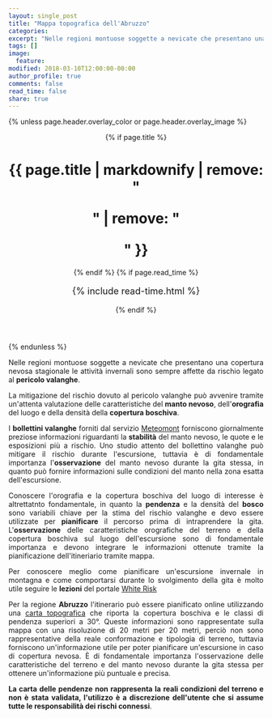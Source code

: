 ```yaml
---
layout: single_post
title: "Mappa topografica dell'Abruzzo"
categories:
excerpt: "Nelle regioni montuose soggette a nevicate che presentano una copertura nevosa stagionale le attività invernali in montagna..."
tags: []
image:
  feature:
modified: 2018-03-10T12:00:00-00:00 
author_profile: true
comments: false
read_time: false
share: true
---
```

{% unless page.header.overlay_color or page.header.overlay_image %}
<header>
  {% if page.title %}<h1 class="page__title" itemprop="headline">{{ page.title | markdownify | remove: "<p>" | remove: "</p>" }}</h1>{% endif %}
  {% if page.read_time %}
    <p style="font-size:18px" class="page__meta">
      <i class="fa fa-clock-o" aria-hidden="true"></i> {% include read-time.html %}<BR>
    </p>
  {% endif %}
</header>
{% endunless %}

<p style="text-align: justify;">
Nelle regioni montuose soggette a nevicate che presentano una copertura nevosa stagionale le attività invernali sono
sempre affette da rischio legato al <b>pericolo valanghe</b>. 

<p style="text-align: justify;">
La mitigazione del rischio dovuto al pericolo valanghe può avvenire tramite un'attenta valutazione delle caratteristiche del 
<b>manto nevoso</b>, dell'<b>orografia</b> del luogo e della densità della <b>copertura boschiva</b>.

<p style="text-align: justify;">
I <b>bollettini valanghe</b> forniti dal servizio
<a href="http://www.meteomont.gov.it/infoMeteo/stampaBollettinoStampa.do?settore=D">Meteomont</a> forniscono giornalmente 
preziose informazioni riguardanti la <b>stabilità</b> del manto nevoso, le quote e le esposizioni più a rischio. Uno studio
attento del bollettino valanghe può mitigare il rischio durante l'escursione, tuttavia è di fondamentale
importanza l'<b>osservazione</b> del manto nevoso durante la gita stessa, in quanto può fornire informazioni sulle condizioni del
manto nella zona esatta dell'escursione.

<p style="text-align: justify;">
Conoscere l'orografia e la copertura boschiva del luogo di interesse è altrettatnto fondamentale, in quanto la <b>pendenza</b> e la densità del <b>bosco</b> sono variabili chiave per la stima del rischio valanghe e devo essere utilizzate per <b>pianificare</b> il percorso prima di intraprendere la gita. L'<b>osservazione</b> delle caratteristiche orografiche del terreno e della copertura boschiva sul luogo dell'escursione sono di fondamentale importanza e devono integrare le informazioni ottenute tramite la pianificazione dell'itineriario tramite mappa.

<p style="text-align: justify;">
Per conoscere meglio come pianificare un'escursione invernale in montagna e come comportarsi durante lo svolgimento della gita è molto utile seguire le <b>lezioni</b> del portale <a href="https://www.whiterisk.ch/it/">White Risk</a>

<p style="text-align: justify;">
Per la regione <b>Abruzzo</b> l'itinerario può essere pianificato online utilizzando una <a href="https://edrap.github.io/leaflet/abruzzo20m.html">carta topografica</a> che riporta la copertura boschiva e le classi di pendenza superiori a 30°. Queste informazioni sono rappresentate sulla mappa con una risoluzione di 20 metri per 20 metri, perciò non sono rappresentative della reale conformazione e tipologia di terreno, tuttavia forniscono un'informazione utile per poter pianificare un'escursione in caso di copertura nevosa. È di fondamentale importanza l'osservazione delle caratteristiche del terreno e del manto nevoso durante la gita stessa per ottenere un'informazione più puntuale e precisa.

<p style="text-align: justify;">
<b>La carta delle pendenze non rappresenta la reali condizioni del terreno e non è stata validata, l'utilizzo è a discrezione dell'utente che si assume tutte le responsabilità dei rischi connessi</b>.
